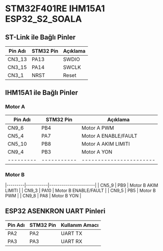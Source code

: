 # STM32F401RE IHM15A1 ESP32_S2_SOALA

## ST-Link ile Bağlı Pinler
| Pin Adı | STM32 Pin | Açıklama              |
|---------|-----------|-----------------------|
| CN3_13  | PA13      | SWDIO                 |
| CN3_15  | PA14      | SWCLK                 |
| CN3_1   | NRST      | Reset                 |

## IHM15A1 ile Bağlı Pinler

### Motor A

| Pin Adı | STM32 Pin | Açıklama              |
|---------|-----------|-----------------------|
| CN9_6   | PB4       | Motor A PWM           |
| CN5_4   | PA7       | Motor A ENABLE/FAULT  |
| CN5_10  | PB8       | Motor A AKIM LIMITI   |
| CN9_4   | PB3       | Motor A YON           |
|---------|-----------|-----------------------|
### Motor B
|---------|-----------|-----------------------|
| CN5_9   | PB9       | Motor B AKIM LIMITI   |
| CN9_3   | PA10      | Motor B ENABLE/FAULT  |
| CN9_5   | PB5       | Motor B PWM           |
| CN9_8   | PA8       | Motor B YON           |


## ESP32 ASENKRON UART Pinleri
| Pin Adı | STM32 Pin | Kullanım Amacı      |
|---------|-----------|---------------------|
| PA2     | PA2       | UART TX             |
| PA3     | PA3       | UART RX             |
